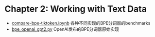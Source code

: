 # Chapter 2: Working with Text Data

- [compare-bpe-tiktoken.ipynb](compare-bpe-tiktoken.ipynb) 各种不同实现的BPE分词器的benchmarks
- [bpe_openai_gpt2.py](bpe_openai_gpt2.py) OpenAI发布的BPE分词器原始实现